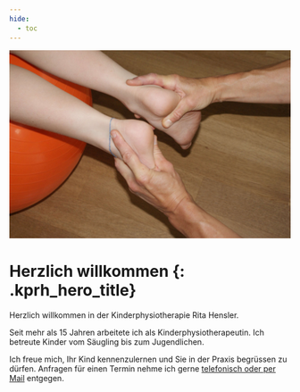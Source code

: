 ```yaml
---
hide:
  - toc
---
```


<img class="kprh_hero kprh_hero_behandlung" src="assets/behandlung.jpg" alt="Physiotherapeutische Behandlung von Kinderfüssen">

# Herzlich willkommen {: .kprh_hero_title}

Herzlich willkommen in der Kinderphysiotherapie Rita Hensler.

Seit mehr als 15 Jahren arbeitete ich als Kinderphysiotherapeutin. Ich betreute Kinder vom Säugling bis zum Jugendlichen.

Ich freue mich, Ihr Kind kennenzulernen und Sie in der Praxis begrüssen zu dürfen. Anfragen für einen Termin nehme ich gerne [telefonisch oder per Mail](kontakt.md) entgegen.  
